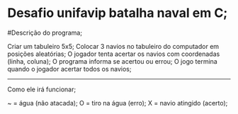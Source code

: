# Desafio unifavip batalha naval em C;

#Descrição do programa;

Criar um tabuleiro 5x5;
Colocar 3 navios no tabuleiro do computador em posições aleatórias;
O jogador tenta acertar os navios com coordenadas (linha, coluna);
O programa informa se acertou ou errou;
O jogo termina quando o jogador acertar todos os navios;
________________________________________________________________________________

Como ele irá funcionar; 

~ = água (não atacada);
O = tiro na água (erro);
X = navio atingido (acerto);


